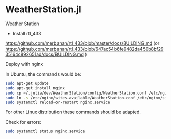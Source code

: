 # WeatherStation.jl

Weather Station


* Install rtl_433

https://github.com/merbanan/rtl_433/blob/master/docs/BUILDING.md (or 
https://github.com/merbanan/rtl_433/blob/647ac54b6fe9482da450b8bf2935164c892651ad/docs/BUILDING.md )


Deploy with nginx

In Ubuntu, the commands would be:

```bash
sudo apt-get update
sudo apt-get install nginx
sudo cp ~/.julia/dev/WeatherStation/config/WeatherStation.conf /etc/nginx/sites-available/
sudo ln -s /etc/nginx/sites-available/WeatherStation.conf /etc/nginx/sites-enabled/
sudo systemctl reload-or-restart nginx.service 
```

For other Linux distribution these commands should be adapted.

Check for errors:

```bash
sudo systemctl status nginx.service 
```

